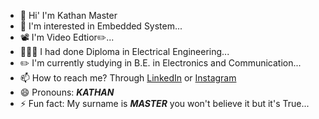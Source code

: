 - 👋 Hi' I'm Kathan Master
- 👀 I'm interested in Embedded System...
- 📽️ I'm Video Edtior✏️...
- 👨🏻‍🎓 I had done Diploma in Electrical Engineering...
- ✏️ I'm currently studying in B.E. in Electronics and Communication...
- 📫 How to reach me? Through <a href="https://www.linkedin.com/in/kathan-master">LinkedIn</a> or <a href="https://instagram.com/_master_kathan_">Instagram</a>
- 😄 Pronouns: _**KATHAN**_
- ⚡ Fun fact: My surname is _**MASTER**_ you won't believe it but it's True...
